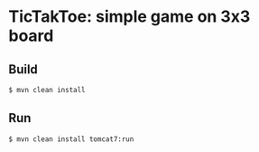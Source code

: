 # TicTakToe: simple game on 3x3 board

## Build
```bash
$ mvn clean install
```

## Run
```bash
$ mvn clean install tomcat7:run
```